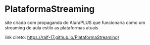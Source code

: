 # PlataformaStreaming
site criado com propaganda do AluraPLUS que funcionaria como um streaming de aula estilo as plataformas atuais

link direto: https://ralf-17.github.io/PlataformaStreaming/
